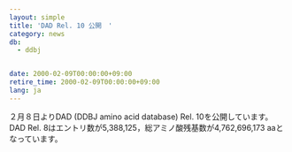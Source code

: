 ```yaml
---
layout: simple
title: 'DAD Rel. 10 公開　'
category: news
db:
  - ddbj


date: 2000-02-09T00:00:00+09:00
retire_time: 2000-02-09T00:00:00+09:00
lang: ja
---
```


２月８日よりDAD (DDBJ amino acid database) Rel. 10を公開しています。 DAD Rel. 8はエントリ数が5,388,125，総アミノ酸残基数が4,762,696,173 aaとなっています。
